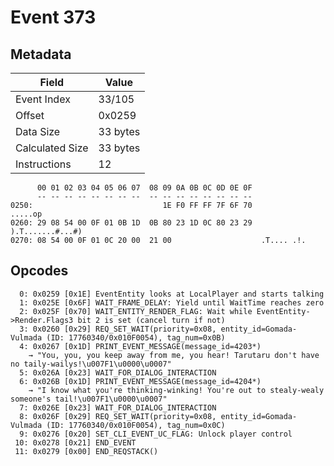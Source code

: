 # Event 373

## Metadata

| Field           | Value    |
|-----------------|----------|
| Event Index     | 33/105   |
| Offset          | 0x0259   |
| Data Size       | 33 bytes |
| Calculated Size | 33 bytes |
| Instructions    | 12       |

```
      00 01 02 03 04 05 06 07  08 09 0A 0B 0C 0D 0E 0F
      -- -- -- -- -- -- -- --  -- -- -- -- -- -- -- --
0250:                             1E F0 FF FF 7F 6F 70           .....op
0260: 29 08 54 00 0F 01 0B 1D  0B 80 23 1D 0C 80 23 29  ).T.......#...#)
0270: 08 54 00 0F 01 0C 20 00  21 00                    .T.... .!.      
```

## Opcodes

```
  0: 0x0259 [0x1E] EventEntity looks at LocalPlayer and starts talking
  1: 0x025E [0x6F] WAIT_FRAME_DELAY: Yield until WaitTime reaches zero
  2: 0x025F [0x70] WAIT_ENTITY_RENDER_FLAG: Wait while EventEntity->Render.Flags3 bit 2 is set (cancel turn if not)
  3: 0x0260 [0x29] REQ_SET_WAIT(priority=0x08, entity_id=Gomada-Vulmada (ID: 17760340/0x010F0054), tag_num=0x0B)
  4: 0x0267 [0x1D] PRINT_EVENT_MESSAGE(message_id=4203*)
    → "You, you, you keep away from me, you hear! Tarutaru don't have no taily-wailys!\u007F1\u0000\u0007"
  5: 0x026A [0x23] WAIT_FOR_DIALOG_INTERACTION
  6: 0x026B [0x1D] PRINT_EVENT_MESSAGE(message_id=4204*)
    → "I know what you're thinking-winking! You're out to stealy-wealy someone's tail!\u007F1\u0000\u0007"
  7: 0x026E [0x23] WAIT_FOR_DIALOG_INTERACTION
  8: 0x026F [0x29] REQ_SET_WAIT(priority=0x08, entity_id=Gomada-Vulmada (ID: 17760340/0x010F0054), tag_num=0x0C)
  9: 0x0276 [0x20] SET_CLI_EVENT_UC_FLAG: Unlock player control
 10: 0x0278 [0x21] END_EVENT
 11: 0x0279 [0x00] END_REQSTACK()
```
